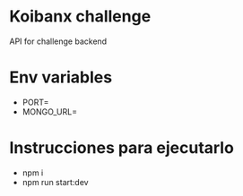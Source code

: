 # Koibanx challenge

API for challenge backend

# Env variables

- PORT=
- MONGO_URL=

# Instrucciones para ejecutarlo

- npm i
- npm run start:dev
